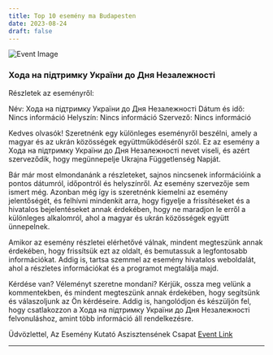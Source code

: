 ```yaml
---
title: Top 10 esemény ma Budapesten
date: 2023-08-24
draft: false
---
```


![Event Image](https://scontent.fbud3-1.fna.fbcdn.net/v/t39.30808-6/365662312_683759090459167_484033949805127218_n.jpg?stp=dst-jpg_p180x540&_nc_cat=105&ccb=1-7&_nc_sid=340051&_nc_ohc=WHUNH6vqhtYAX9_7whz&_nc_ht=scontent.fbud3-1.fna&oh=00_AfDCw-g1ShYQvQzSgEwNzcOulSPrAzzuZM4l5VyQOu82Rw&oe=64EBE11E)

 ### Хода на підтримку України до Дня Незалежності 

Részletek az eseményről:

Név: Хода на підтримку України до Дня Незалежності 
Dátum és idő: Nincs információ
Helyszín: Nincs információ
Szervező: Nincs információ

Kedves olvasók! Szeretnénk egy különleges eseményről beszélni, amely a magyar és az ukrán közösségek együttműködéséről szól. Ez az esemény a Хода на підтримку України до Дня Незалежності nevet viseli, és azért szerveződik, hogy megünnepelje Ukrajna Függetlenség Napját.

Bár már most elmondanánk a részleteket, sajnos nincsenek információink a pontos dátumról, időpontról és helyszínről. Az esemény szervezője sem ismert még. Azonban még így is szeretnénk kiemelni az esemény jelentőségét, és felhívni mindenkit arra, hogy figyelje a frissítéseket és a hivatalos bejelentéseket annak érdekében, hogy ne maradjon le erről a különleges alkalomról, ahol a magyar és ukrán közösségek együtt ünnepelnek.

Amikor az esemény részletei elérhetővé válnak, mindent megteszünk annak érdekében, hogy frissítsük ezt az oldalt, és bemutassuk a legfontosabb információkat. Addig is, tartsa szemmel az esemény hivatalos weboldalát, ahol a részletes információkat és a programot megtalálja majd.

Kérdése van? Véleményt szeretne mondani? Kérjük, ossza meg velünk a kommentekben, és mindent megteszünk annak érdekében, hogy segítsünk és válaszoljunk az Ön kérdéseire. Addig is, hangolódjon és készüljön fel, hogy csatlakozzon a Хода на підтримку України до Дня Незалежності felvonuláshoz, amint több információ áll rendelkezésre.

Üdvözlettel,
Az Esemény Kutató Aszisztensének Csapat
[Event Link](https://facebook.com/events/3148694872100215)

---
